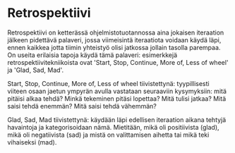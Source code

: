 # Retrospektiivi

Retrospektiivi on ketterässä ohjelmistotuotannossa aina jokaisen iteraation jälkeen pidettävä palaveri, jossa viimeisintä iteraatiota voidaan käydä läpi, ennen kaikkea jotta tiimin yhteistyö olisi jatkossa jollain tasolla parempaa. On useita erilaisia tapoja käydä tämä palaveri: esimerkkejä retrospektiivitekniikoista ovat 'Start, Stop, Continue, More of, Less of wheel' ja 'Glad, Sad, Mad'.

Start, Stop, Continue, More of, Less of wheel tiivistettynä: tyypillisesti viiteen osaan jaetun ympyrän avulla vastataan seuraaviin kysymyksiin: mitä pitäisi alkaa tehdä? Minkä tekeminen pitäsi lopettaa? Mitä tulisi jatkaa? Mitä saisi tehdä enemmän? Mitä saisi tehdä vähemmän?

Glad, Sad, Mad tiivistettynä: käydään läpi edellisen iteraation aikana tehtyjä havaintoja ja kategorisoidaan nämä. Mietitään, mikä oli positiivista (glad), mikä oli negatiivista (sad) ja mistä on valittamisen aihetta tai mikä teki vihaiseksi (mad).
